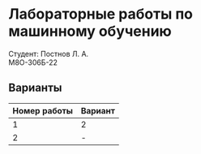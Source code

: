 # Лабораторные работы по машинному обучению
Студент: Постнов Л. А. <br>
М8О-306Б-22

## Варианты
| Номер работы | Вариант |
|--------------|---------|
|1|2|
|2|-|
